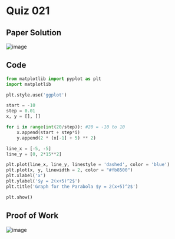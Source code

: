 # Quiz 021

## Paper Solution
![image](https://github.com/user-attachments/assets/79f0f98c-dc38-4f0a-a6c6-85e49a9f7218)

## Code
```.py
from matplotlib import pyplot as plt
import matplotlib

plt.style.use('ggplot')

start = -10
step = 0.01
x, y = [], []

for i in range(int(20/step)): #20 = -10 to 10
    x.append(start + step*i)
    y.append(2 * (x[-1] + 5) ** 2)

line_x = [-5, -5]
line_y = [0, 2*15**2]

plt.plot(line_x, line_y, linestyle = 'dashed', color = 'blue')
plt.plot(x, y, linewidth = 2, color = "#fb8500")
plt.xlabel('x')
plt.ylabel('$y = 2(x+5)^2$')
plt.title('Graph for the Parabola $y = 2(x+5)^2$')

plt.show()
```
## Proof of Work
![image](https://github.com/user-attachments/assets/2f6bccf3-aea3-449d-8f20-a9c94e7fd246)

